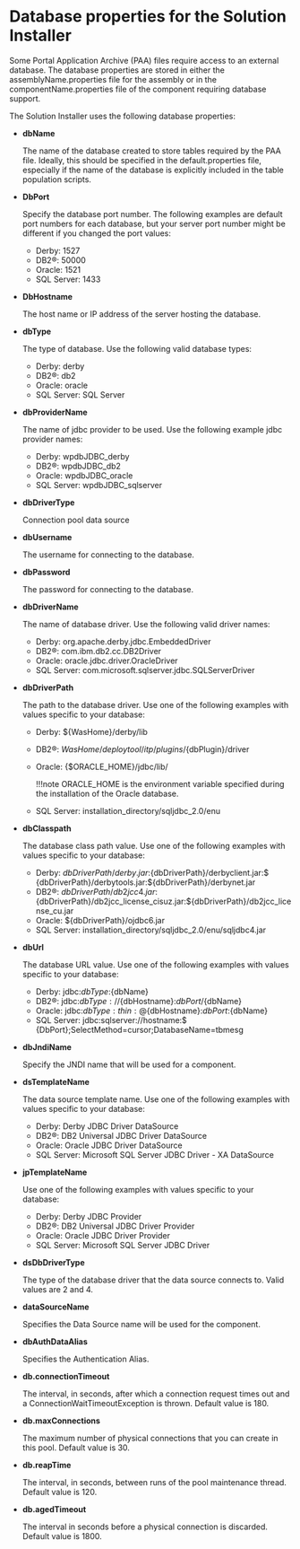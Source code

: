 # Database properties for the Solution Installer

Some Portal Application Archive (PAA) files require access to an external database. The database properties are stored in either the assemblyName.properties file for the assembly or in the componentName.properties file of the component requiring database support.

The Solution Installer uses the following database properties:

-   **dbName**

    The name of the database created to store tables required by the PAA file. Ideally, this should be specified in the default.properties file, especially if the name of the database is explicitly included in the table population scripts.

-   **DbPort**

    Specify the database port number. The following examples are default port numbers for each database, but your server port number might be different if you changed the port values:

    -   Derby: 1527
    -   DB2®: 50000
    -   Oracle: 1521
    -   SQL Server: 1433
-   **DbHostname**

    The host name or IP address of the server hosting the database.

-   **dbType**

    The type of database. Use the following valid database types:

    -   Derby: derby
    -   DB2®: db2
    -   Oracle: oracle
    -   SQL Server: SQL Server
-   **dbProviderName**

    The name of jdbc provider to be used. Use the following example jdbc provider names:

    -   Derby: wpdbJDBC_derby
    -   DB2®: wpdbJDBC_db2
    -   Oracle: wpdbJDBC_oracle
    -   SQL Server: wpdbJDBC_sqlserver
-   **dbDriverType**

    Connection pool data source

-   **dbUsername**

    The username for connecting to the database.

-   **dbPassword**

    The password for connecting to the database.

-   **dbDriverName**

    The name of database driver. Use the following valid driver names:

    -   Derby: org.apache.derby.jdbc.EmbeddedDriver
    -   DB2®: com.ibm.db2.cc.DB2Driver
    -   Oracle: oracle.jdbc.driver.OracleDriver
    -   SQL Server: com.microsoft.sqlserver.jdbc.SQLServerDriver
-   **dbDriverPath**

    The path to the database driver. Use one of the following examples with values specific to your database:

    -   Derby: ${WasHome}/derby/lib
    -   DB2®: ${WasHome}/deploytool/itp/plugins/${dbPlugin}/driver
    -   Oracle: {$ORACLE_HOME}/jdbc/lib/

        !!!note
            ORACLE_HOME is the environment variable specified during the installation of the Oracle database.

    -   SQL Server: installation_directory/sqljdbc_2.0/enu
-   **dbClasspath**

    The database class path value. Use one of the following examples with values specific to your database:

    -   Derby: ${dbDriverPath}/derby.jar:${dbDriverPath}/derbyclient.jar:$ {dbDriverPath}/derbytools.jar:${dbDriverPath}/derbynet.jar
    -   DB2®: ${dbDriverPath}/db2jcc4.jar:$ {dbDriverPath}/db2jcc_license_cisuz.jar:${dbDriverPath}/db2jcc_license_cu.jar
    -   Oracle: ${dbDriverPath}/ojdbc6.jar
    -   SQL Server: installation_directory/sqljdbc_2.0/enu/sqljdbc4.jar
-   **dbUrl**

    The database URL value. Use one of the following examples with values specific to your database:

    -   Derby: jdbc:${dbType}:${dbName}
    -   DB2®: jdbc:${dbType}://${dbHostname}:${dbPort}/${dbName}
    -   Oracle: jdbc:${dbType}:thin:@${dbHostname}:${dbPort}:$\{dbName}
    -   SQL Server: jdbc:sqlserver://hostname:$ {DbPort};SelectMethod=cursor;DatabaseName=tbmesg
-   **dbJndiName**

    Specify the JNDI name that will be used for a component.

-   **dsTemplateName**

    The data source template name. Use one of the following examples with values specific to your database:

    -   Derby: Derby JDBC Driver DataSource
    -   DB2®: DB2 Universal JDBC Driver DataSource
    -   Oracle: Oracle JDBC Driver DataSource
    -   SQL Server: Microsoft SQL Server JDBC Driver - XA DataSource
-   **jpTemplateName**

    Use one of the following examples with values specific to your database:

    -   Derby: Derby JDBC Provider
    -   DB2®: DB2 Universal JDBC Driver Provider
    -   Oracle: Oracle JDBC Driver Provider
    -   SQL Server: Microsoft SQL Server JDBC Driver
-   **dsDbDriverType**

    The type of the database driver that the data source connects to. Valid values are 2 and 4. 

-   **dataSourceName**

    Specifies the Data Source name will be used for the component.

-   **dbAuthDataAlias**

    Specifies the Authentication Alias.

-   **db.connectionTimeout**

    The interval, in seconds, after which a connection request times out and a ConnectionWaitTimeoutException is thrown. Default value is 180.

-   **db.maxConnections**

    The maximum number of physical connections that you can create in this pool. Default value is 30.

-   **db.reapTime**

    The interval, in seconds, between runs of the pool maintenance thread. Default value is 120.

-   **db.agedTimeout**

    The interval in seconds before a physical connection is discarded. Default value is 1800.



